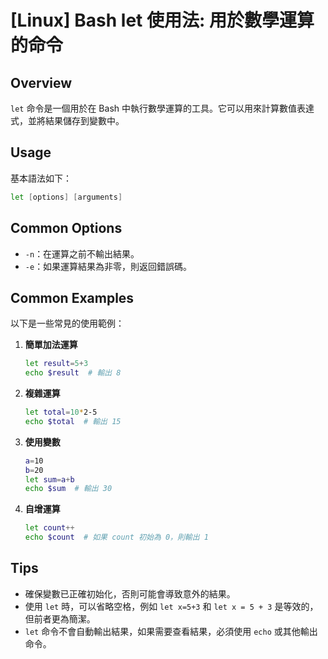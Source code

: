 # [Linux] Bash let 使用法: 用於數學運算的命令

## Overview
`let` 命令是一個用於在 Bash 中執行數學運算的工具。它可以用來計算數值表達式，並將結果儲存到變數中。

## Usage
基本語法如下：

```bash
let [options] [arguments]
```

## Common Options
- `-n`：在運算之前不輸出結果。
- `-e`：如果運算結果為非零，則返回錯誤碼。

## Common Examples
以下是一些常見的使用範例：

1. **簡單加法運算**
   ```bash
   let result=5+3
   echo $result  # 輸出 8
   ```

2. **複雜運算**
   ```bash
   let total=10*2-5
   echo $total  # 輸出 15
   ```

3. **使用變數**
   ```bash
   a=10
   b=20
   let sum=a+b
   echo $sum  # 輸出 30
   ```

4. **自增運算**
   ```bash
   let count++
   echo $count  # 如果 count 初始為 0，則輸出 1
   ```

## Tips
- 確保變數已正確初始化，否則可能會導致意外的結果。
- 使用 `let` 時，可以省略空格，例如 `let x=5+3` 和 `let x = 5 + 3` 是等效的，但前者更為簡潔。
- `let` 命令不會自動輸出結果，如果需要查看結果，必須使用 `echo` 或其他輸出命令。
